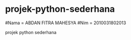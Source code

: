 # projek-python-sederhana

#Nama = ABDAN FITRA MAHESYA
#Nim  = 2010031802013

projek python sederhana
